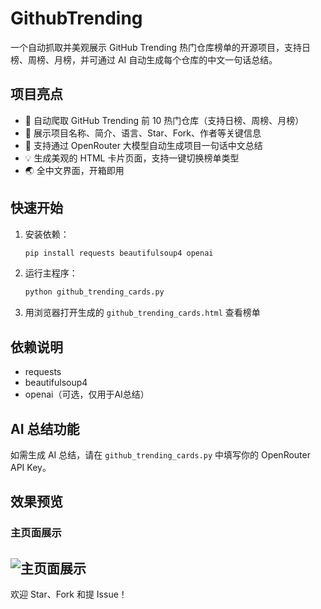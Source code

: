 # GithubTrending

一个自动抓取并美观展示 GitHub Trending 热门仓库榜单的开源项目，支持日榜、周榜、月榜，并可通过 AI 自动生成每个仓库的中文一句话总结。

## 项目亮点
- 🚀 自动爬取 GitHub Trending 前 10 热门仓库（支持日榜、周榜、月榜）
- 📝 展示项目名称、简介、语言、Star、Fork、作者等关键信息
- 🤖 支持通过 OpenRouter 大模型自动生成项目一句话中文总结
- 💡 生成美观的 HTML 卡片页面，支持一键切换榜单类型
- 🌏 全中文界面，开箱即用

## 快速开始
1. 安装依赖：
   ```bash
   pip install requests beautifulsoup4 openai
   ```
2. 运行主程序：
   ```bash
   python github_trending_cards.py
   ```
3. 用浏览器打开生成的 `github_trending_cards.html` 查看榜单

## 依赖说明
- requests
- beautifulsoup4
- openai（可选，仅用于AI总结）

## AI 总结功能
如需生成 AI 总结，请在 `github_trending_cards.py` 中填写你的 OpenRouter API Key。

## 效果预览

### 主页面展示
![主页面展示](img.png)
---

欢迎 Star、Fork 和提 Issue！ 
